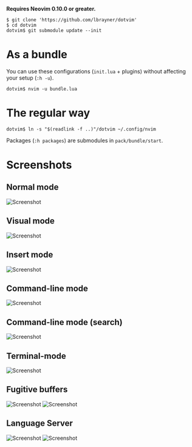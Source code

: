 **Requires Neovim 0.10.0 or greater.**

```
$ git clone 'https://github.com/lbrayner/dotvim'
$ cd dotvim
dotvim$ git submodule update --init
```

# As a bundle

You can use these configurations (`init.lua` + plugins) without affecting your
setup (`:h -u`).

```
dotvim$ nvim -u bundle.lua
```

# The regular way

```
dotvim$ ln -s "$(readlink -f ..)"/dotvim ~/.config/nvim
```

Packages (`:h packages`) are submodules in `pack/bundle/start`.

# Screenshots

## Normal mode

![Screenshot](https://user-images.githubusercontent.com/5733531/277468651-b8ec387c-9b0f-464a-a3be-eb9e4c00fcf2.png)

## Visual mode

![Screenshot](https://user-images.githubusercontent.com/5733531/277468644-6206d0d8-bff0-4d0b-ac4a-09f6562f5128.png)

## Insert mode

![Screenshot](https://user-images.githubusercontent.com/5733531/277468649-2664962d-8d64-41b9-b35c-9c055e21c196.png)

## Command-line mode

![Screenshot](https://user-images.githubusercontent.com/5733531/277468645-26d2ac22-5340-49b2-8c0c-526c9e139f4c.png)

## Command-line mode (search)

![Screenshot](https://user-images.githubusercontent.com/5733531/277468641-48804bb7-0e0f-4adc-a051-cd56b9fddc71.png)

## Terminal-mode

![Screenshot](https://user-images.githubusercontent.com/5733531/277469194-36532403-e079-416d-b47f-10416a07a6bb.png)

## Fugitive buffers

![Screenshot](https://user-images.githubusercontent.com/5733531/277468633-516cfd70-f4d5-4dc0-be23-14acb6007fd4.png)
![Screenshot](https://user-images.githubusercontent.com/5733531/277468627-7ed4190e-5cd5-4551-ab4e-7a1cfd492c7d.png)

## Language Server

![Screenshot](https://user-images.githubusercontent.com/5733531/277468624-480d521d-9918-45a4-be85-4e6f3faa9859.png)
![Screenshot](https://user-images.githubusercontent.com/5733531/277468616-44baae72-7f77-4dff-b966-a4a224abb8e2.png)
